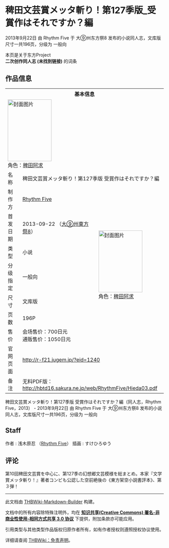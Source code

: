 # 稗田文芸賞メッタ斬り！第127季版_受賞作はそれですか？編

<!-- source html: G:\repos\THBWiki-Markdown-Builder\THBWikiMarkdown\Temp\main\e\ee\ns0%3A%E7%A8%97%E7%94%B0%E6%96%87%E8%8A%B8%E8%B3%9E%E3%83%A1%E3%83%83%E3%82%BF%E6%96%AC%E3%82%8A%EF%BC%81%E7%AC%AC127%E5%AD%A3%E7%89%88_%E5%8F%97%E8%B3%9E%E4%BD%9C%E3%81%AF%E3%81%9D%E3%82%8C%E3%81%A7%E3%81%99%E3%81%8B%EF%BC%9F%E7%B7%A8.html -->

2013年9月22日 由 Rhythm Five 于 大⑨州东方祭8 发布的小说同人志，文库版尺寸一共196页，分级为 一般向

本页是关于东方Project  
 **二次创作同人志 (未找到链接)** 的词条
## 作品信息

<table><tbody><tr><th colspan="3">基本信息</th></tr><tr><td class="cover-artwork-mobile" colspan="2"><a href="/%E6%96%87%E4%BB%B6:%E7%A8%97%E7%94%B0%E6%96%87%E8%8A%B8%E8%B3%9E%E3%83%A1%E3%83%83%E3%82%BF%E6%96%AC%E3%82%8A%EF%BC%81%E7%AC%AC127%E5%AD%A3%E7%89%88_%E5%8F%97%E8%B3%9E%E4%BD%9C%E3%81%AF%E3%81%9D%E3%82%8C%E3%81%A7%E3%81%99%E3%81%8B%EF%BC%9F%E7%B7%A8%E5%B0%81%E9%9D%A2.jpg" class="image" title="封面图片"><img alt="封面图片" src="https://upload.thwiki.cc/thumb/5/50/%E7%A8%97%E7%94%B0%E6%96%87%E8%8A%B8%E8%B3%9E%E3%83%A1%E3%83%83%E3%82%BF%E6%96%AC%E3%82%8A%EF%BC%81%E7%AC%AC127%E5%AD%A3%E7%89%88_%E5%8F%97%E8%B3%9E%E4%BD%9C%E3%81%AF%E3%81%9D%E3%82%8C%E3%81%A7%E3%81%99%E3%81%8B%EF%BC%9F%E7%B7%A8%E5%B0%81%E9%9D%A2.jpg/139px-%E7%A8%97%E7%94%B0%E6%96%87%E8%8A%B8%E8%B3%9E%E3%83%A1%E3%83%83%E3%82%BF%E6%96%AC%E3%82%8A%EF%BC%81%E7%AC%AC127%E5%AD%A3%E7%89%88_%E5%8F%97%E8%B3%9E%E4%BD%9C%E3%81%AF%E3%81%9D%E3%82%8C%E3%81%A7%E3%81%99%E3%81%8B%EF%BC%9F%E7%B7%A8%E5%B0%81%E9%9D%A2.jpg" decoding="async" loading="lazy" width="139" height="196" srcset="https://upload.thwiki.cc/thumb/5/50/%E7%A8%97%E7%94%B0%E6%96%87%E8%8A%B8%E8%B3%9E%E3%83%A1%E3%83%83%E3%82%BF%E6%96%AC%E3%82%8A%EF%BC%81%E7%AC%AC127%E5%AD%A3%E7%89%88_%E5%8F%97%E8%B3%9E%E4%BD%9C%E3%81%AF%E3%81%9D%E3%82%8C%E3%81%A7%E3%81%99%E3%81%8B%EF%BC%9F%E7%B7%A8%E5%B0%81%E9%9D%A2.jpg/209px-%E7%A8%97%E7%94%B0%E6%96%87%E8%8A%B8%E8%B3%9E%E3%83%A1%E3%83%83%E3%82%BF%E6%96%AC%E3%82%8A%EF%BC%81%E7%AC%AC127%E5%AD%A3%E7%89%88_%E5%8F%97%E8%B3%9E%E4%BD%9C%E3%81%AF%E3%81%9D%E3%82%8C%E3%81%A7%E3%81%99%E3%81%8B%EF%BC%9F%E7%B7%A8%E5%B0%81%E9%9D%A2.jpg 1.5x, https://upload.thwiki.cc/thumb/5/50/%E7%A8%97%E7%94%B0%E6%96%87%E8%8A%B8%E8%B3%9E%E3%83%A1%E3%83%83%E3%82%BF%E6%96%AC%E3%82%8A%EF%BC%81%E7%AC%AC127%E5%AD%A3%E7%89%88_%E5%8F%97%E8%B3%9E%E4%BD%9C%E3%81%AF%E3%81%9D%E3%82%8C%E3%81%A7%E3%81%99%E3%81%8B%EF%BC%9F%E7%B7%A8%E5%B0%81%E9%9D%A2.jpg/278px-%E7%A8%97%E7%94%B0%E6%96%87%E8%8A%B8%E8%B3%9E%E3%83%A1%E3%83%83%E3%82%BF%E6%96%AC%E3%82%8A%EF%BC%81%E7%AC%AC127%E5%AD%A3%E7%89%88_%E5%8F%97%E8%B3%9E%E4%BD%9C%E3%81%AF%E3%81%9D%E3%82%8C%E3%81%A7%E3%81%99%E3%81%8B%EF%BC%9F%E7%B7%A8%E5%B0%81%E9%9D%A2.jpg 2x" data-file-width="600" data-file-height="845"></a><div class="cover-char">角色：<a href="./稗田阿求.md" title="稗田阿求">稗田阿求</a></div></td>
</tr><tr><td class="label">名称</td><td colspan="2"> 稗田文芸賞メッタ斬り！第127季版 受賞作はそれですか？編 </td></tr><tr><td class="label">制作方</td><td><a href="./Rhythm_Five.md" title="Rhythm Five">Rhythm Five</a></td><td class="cover-artwork" rowspan="7" style="min-width:196px;"><a href="/%E6%96%87%E4%BB%B6:%E7%A8%97%E7%94%B0%E6%96%87%E8%8A%B8%E8%B3%9E%E3%83%A1%E3%83%83%E3%82%BF%E6%96%AC%E3%82%8A%EF%BC%81%E7%AC%AC127%E5%AD%A3%E7%89%88_%E5%8F%97%E8%B3%9E%E4%BD%9C%E3%81%AF%E3%81%9D%E3%82%8C%E3%81%A7%E3%81%99%E3%81%8B%EF%BC%9F%E7%B7%A8%E5%B0%81%E9%9D%A2.jpg" class="image" title="封面图片"><img alt="封面图片" src="https://upload.thwiki.cc/thumb/5/50/%E7%A8%97%E7%94%B0%E6%96%87%E8%8A%B8%E8%B3%9E%E3%83%A1%E3%83%83%E3%82%BF%E6%96%AC%E3%82%8A%EF%BC%81%E7%AC%AC127%E5%AD%A3%E7%89%88_%E5%8F%97%E8%B3%9E%E4%BD%9C%E3%81%AF%E3%81%9D%E3%82%8C%E3%81%A7%E3%81%99%E3%81%8B%EF%BC%9F%E7%B7%A8%E5%B0%81%E9%9D%A2.jpg/139px-%E7%A8%97%E7%94%B0%E6%96%87%E8%8A%B8%E8%B3%9E%E3%83%A1%E3%83%83%E3%82%BF%E6%96%AC%E3%82%8A%EF%BC%81%E7%AC%AC127%E5%AD%A3%E7%89%88_%E5%8F%97%E8%B3%9E%E4%BD%9C%E3%81%AF%E3%81%9D%E3%82%8C%E3%81%A7%E3%81%99%E3%81%8B%EF%BC%9F%E7%B7%A8%E5%B0%81%E9%9D%A2.jpg" decoding="async" loading="lazy" width="139" height="196" srcset="https://upload.thwiki.cc/thumb/5/50/%E7%A8%97%E7%94%B0%E6%96%87%E8%8A%B8%E8%B3%9E%E3%83%A1%E3%83%83%E3%82%BF%E6%96%AC%E3%82%8A%EF%BC%81%E7%AC%AC127%E5%AD%A3%E7%89%88_%E5%8F%97%E8%B3%9E%E4%BD%9C%E3%81%AF%E3%81%9D%E3%82%8C%E3%81%A7%E3%81%99%E3%81%8B%EF%BC%9F%E7%B7%A8%E5%B0%81%E9%9D%A2.jpg/209px-%E7%A8%97%E7%94%B0%E6%96%87%E8%8A%B8%E8%B3%9E%E3%83%A1%E3%83%83%E3%82%BF%E6%96%AC%E3%82%8A%EF%BC%81%E7%AC%AC127%E5%AD%A3%E7%89%88_%E5%8F%97%E8%B3%9E%E4%BD%9C%E3%81%AF%E3%81%9D%E3%82%8C%E3%81%A7%E3%81%99%E3%81%8B%EF%BC%9F%E7%B7%A8%E5%B0%81%E9%9D%A2.jpg 1.5x, https://upload.thwiki.cc/thumb/5/50/%E7%A8%97%E7%94%B0%E6%96%87%E8%8A%B8%E8%B3%9E%E3%83%A1%E3%83%83%E3%82%BF%E6%96%AC%E3%82%8A%EF%BC%81%E7%AC%AC127%E5%AD%A3%E7%89%88_%E5%8F%97%E8%B3%9E%E4%BD%9C%E3%81%AF%E3%81%9D%E3%82%8C%E3%81%A7%E3%81%99%E3%81%8B%EF%BC%9F%E7%B7%A8%E5%B0%81%E9%9D%A2.jpg/278px-%E7%A8%97%E7%94%B0%E6%96%87%E8%8A%B8%E8%B3%9E%E3%83%A1%E3%83%83%E3%82%BF%E6%96%AC%E3%82%8A%EF%BC%81%E7%AC%AC127%E5%AD%A3%E7%89%88_%E5%8F%97%E8%B3%9E%E4%BD%9C%E3%81%AF%E3%81%9D%E3%82%8C%E3%81%A7%E3%81%99%E3%81%8B%EF%BC%9F%E7%B7%A8%E5%B0%81%E9%9D%A2.jpg 2x" data-file-width="600" data-file-height="845"></a><div class="cover-char">角色：<a href="./稗田阿求.md" title="稗田阿求">稗田阿求</a></div></td>
</tr><tr><td class="label">首发日期</td><td>2013-09-22&#160;（<a href="/展会作品列表?e=%E5%A4%A7%E2%91%A8%E5%B7%9E%E4%B8%9C%E6%96%B9%E7%A5%AD%238">大⑨州東方祭8</a>）</td></tr><tr><td class="label">类型</td><td>小说</td></tr><tr><td class="label">分级指定</td><td>一般向</td></tr><tr><td class="label">尺寸</td><td>文库版</td></tr><tr><td class="label">页数</td><td>196P</td></tr><tr><td class="label">售价</td><td>会场售价：700日元<br>通贩售价：1050日元</td></tr>
<tr><td class="label">官网页面</td><td colspan="2"><a rel="nofollow" class="external free" href="http://r-f21.jugem.jp/?eid=1240">http://r-f21.jugem.jp/?eid=1240</a></td></tr><tr><td class="label">备注</td><td colspan="2">无料PDF版：<a rel="nofollow" class="external free" href="http://hbtd16.sakura.ne.jp/web/RhythmFive/Hieda03.pdf">http://hbtd16.sakura.ne.jp/web/RhythmFive/Hieda03.pdf</a></td></tr></tbody></table>

稗田文芸賞メッタ斬り！第127季版 受賞作はそれですか？編（同人志，Rhythm Five，2013） - 2013年9月22日 由 Rhythm Five 于 大⑨州东方祭8 发布的小说同人志，文库版尺寸一共196页，分级为 一般向
## Staff
作者
: 浅木原忍 （[Rhythm Five](./Rhythm_Five.md)）
插画
: すけひろゆう

## 评论
  
第10回稗田文芸賞を中心に、第127季の幻想郷文芸模様を総まとめ。本家『文学賞メッタ斬り！』著者コンビも公認した空前絶後の《東方架空小説書評本》、第３弾！
  
  
  

  





---

此文档由 [THBWiki-Markdown-Builder](https://github.com/Delsin-Yu/THBWiki-Markdown-Builder) 构建。

文档中的所有内容除特殊注明外，均在 [**知识共享(Creative Commons) 署名-非商业性使用-相同方式共享 3.0 协议**](https://creativecommons.org/licenses/by-sa/3.0/deed.zh-hans) 下提供，附加条款亦可能应用。

引用类型与其他类型作品版权归原作者所有，如有作者授权则遵照授权协议使用。

详细请查阅 [THBWiki：免责声明](https://thbwiki.cc/THBWiki:%E5%85%8D%E8%B4%A3%E5%A3%B0%E6%98%8E)。

